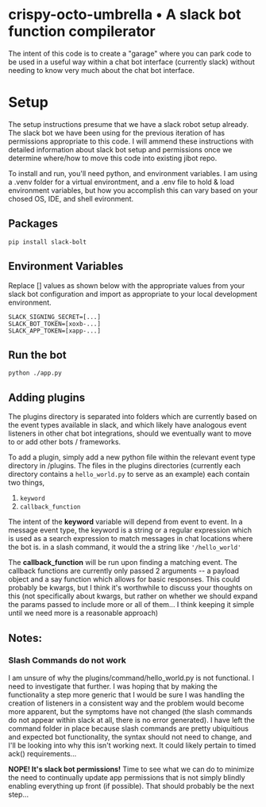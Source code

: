 # crispy-octo-umbrella • A slack bot function compilerator
The intent of this code is to create a "garage" where you can park code to be used in a useful way within a chat bot interface (currently slack) without needing to know very much about the chat bot interface.

# Setup
The setup instructions presume that we have a slack robot setup already. The slack bot we have been using for the previous iteration of has permissions appropriate to this code. I will ammend these instructions with detailed information about slack bot setup and permissions once we determine where/how to move this code into existing jibot repo.

To install and run, you'll need python, and environment variables. I am using a .venv folder for a virtual environtment, and a .env file to hold & load environment variables, but how you accomplish this can vary based on your chosed OS, IDE, and shell evironment.

## Packages
	pip install slack-bolt

## Environment Variables
Replace [] values as shown below with the appropriate values from your slack bot configuration and import as appropriate to your local development environment.

	SLACK_SIGNING_SECRET=[...]
	SLACK_BOT_TOKEN=[xoxb-...]
	SLACK_APP_TOKEN=[xapp-...]

## Run the bot
	python ./app.py

## Adding plugins

The plugins directory is separated into folders which are currently based on the event types available in slack, and which likely have analogous event listeners in other chat bot integrations, should we eventually want to move to or add other bots / frameworks.

To add a plugin, simply add a new python file within the relevant event type directory in /plugins. The files in the plugins directories (currently each directory contains a `hello_world.py` to serve as an example) each contain two things,

1. 	`keyword`
1. 	`callback_function`

The intent of the **keyword** variable will depend from event to event. In a message event type, the keyword is a string or a regular expression which is used as a search expression to match messages in chat locations where the bot is. in a slash command, it would the a string like `'/hello_world'`

The **callback_function** will be run upon finding a matching event. The callback functions are currently only passed 2 arguments -- a payload object and a say function which allows for basic responses. This could probably be kwargs, but I think it's worthwhile to discuss your thoughts on this (not specifically about kwargs, but rather on whether we should expand the params passed to include more or all of them... I think keeping it simple until we need more is a reasonable approach)

## Notes:

### Slash Commands do not work
I am unsure of why the plugins/command/hello_world.py is not functional. I need to investigate that further. I was hoping that by making the functionality a step more generic that I would be sure I was handling the creation of listeners in a consistent way and the problem would become more apparent, but the symptoms have not changed (the slash commands do not appear within slack at all, there is no error generated). I have left the command folder in place because slash commands are pretty ubiquitious and expected bot functionality, the syntax should not need to change, and I'll be looking into why this isn't working next. It could likely pertain to timed ack() requirements...

**NOPE! It's slack bot permissions!** Time to see what we can do to minimize the need to continually update app permissions that is not simply blindly enabling everything up front (if possible). That should probably be the next step...
